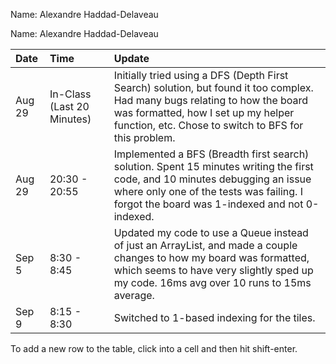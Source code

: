Name: Alexandre Haddad-Delaveau

Name: Alexandre Haddad-Delaveau

| Date   | Time                       | Update                                                                                                                                                                                                                     |
|:-------|:---------------------------|:---------------------------------------------------------------------------------------------------------------------------------------------------------------------------------------------------------------------------|
| Aug 29 | In-Class (Last 20 Minutes) | Initially tried using a DFS (Depth First Search) solution, but found it too complex. Had many bugs relating to how the board was formatted, how I set up my helper function, etc. Chose to switch to BFS for this problem. |
| Aug 29 | 20:30 - 20:55              | Implemented a BFS (Breadth first search) solution. Spent 15 minutes writing the first code, and 10 minutes debugging an issue where only one of the tests was failing. I forgot the board was 1-indexed and not 0-indexed. |
| Sep 5  | 8:30 - 8:45                | Updated my code to use a Queue instead of just an ArrayList, and made a couple changes to how my board was formatted, which seems to have very slightly sped up my code. 16ms avg over 10 runs to 15ms average.            |
| Sep 9  | 8:15 - 8:30                | Switched to 1-based indexing for the tiles.                                                                                                                                                                                |



To add a new row to the table, click into a cell and then hit shift-enter.